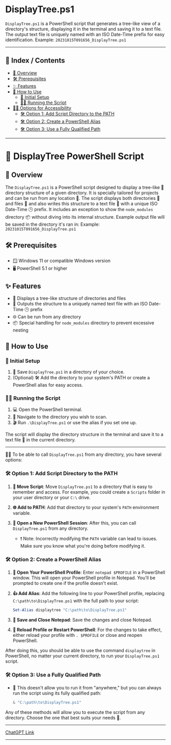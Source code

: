 # DisplayTree.ps1
`DisplayTree.ps1` is a PowerShell script that generates a tree-like view of a directory's structure, displaying it in the terminal and saving it to a text file. The output text file is uniquely named with an ISO Date-Time prefix for easy identification.
Example: `20231015T091656_DisplayTree.ps1`

---

## 📑 Index / Contents

- [📖 Overview](#-overview)
- [🛠 Prerequisites](#-prerequisites)
- [✨ Features](#-features)
- [🚀 How to Use](#-how-to-use)
  - [🏁 Initial Setup](#-initial-setup)
  - [🏃‍♂️ Running the Script](#-running-the-script)
- [👩‍💻 Options for Accessibility](#-options-for-accessibility)
  - [🛠 Option 1: Add Script Directory to the PATH](#-option-1-add-script-directory-to-the-path)
  - [🛠 Option 2: Create a PowerShell Alias](#-option-2-create-a-powershell-alias)
  - [🛠 Option 3: Use a Fully Qualified Path](#-option-3-use-a-fully-qualified-path)

---

# 🌳 DisplayTree PowerShell Script

## 📖 Overview

The `DisplayTree.ps1` is a PowerShell script designed to display a tree-like 🌳 directory structure of a given directory. It is specially tailored for projects and can be run from any location 📍. The script displays both directories 📂 and files 📄 and also writes this structure to a text file 📝 with a unique ISO Date-Time 🕒 prefix. It includes an exception to show the `node_modules` directory 📦 without diving into its internal structure. Example output file will be saved in the directory it's ran in: Example: `20231015T091656_DisplayTree.ps1`

## 🛠 Prerequisites

- 🪟 Windows 11 or compatible Windows version
- 🖥 PowerShell 5.1 or higher

## ✨ Features

- 🌳 Displays a tree-like structure of directories and files
- 📝 Outputs the structure to a uniquely named text file with an ISO Date-Time 🕒 prefix
- 🌐 Can be run from any directory
- 📦 Special handling for `node_modules` directory to prevent excessive nesting

## 🚀 How to Use

### 🏁 Initial Setup

1. 💾 Save `DisplayTree.ps1` in a directory of your choice.
2. (Optional) 🛠 Add the directory to your system's PATH or create a PowerShell alias for easy access.

### 🏃‍♂️ Running the Script

1. 💻 Open the PowerShell terminal.
2. 📂 Navigate to the directory you wish to scan.
3. 🎬 Run `.\DisplayTree.ps1` or use the alias if you set one up.

The script will display the directory structure in the terminal and save it to a text file 📝 in the current directory.

---

👩‍💻 To be able to call `DisplayTree.ps1` from any directory, you have several options:

### 🛠 Option 1: Add Script Directory to the PATH

1. **📁 Move Script**: Move `DisplayTree.ps1` to a directory that is easy to remember and access. For example, you could create a `Scripts` folder in your user directory or your `C:\` drive.

2. **🌐 Add to PATH**: Add that directory to your system's `PATH` environment variable.

3. **🔄 Open a New PowerShell Session**: After this, you can call `DisplayTree.ps1` from any directory.

   - ❗ Note: Incorrectly modifying the `PATH` variable can lead to issues. Make sure you know what you're doing before modifying it.

### 🛠 Option 2: Create a PowerShell Alias

1. **📝 Open Your PowerShell Profile**: Enter `notepad $PROFILE` in a PowerShell window. This will open your PowerShell profile in Notepad. You'll be prompted to create one if the profile doesn't exist.

2. **👍 Add Alias**: Add the following line to your PowerShell profile, replacing `C:\path\to\DisplayTree.ps1` with the full path to your script:

   ```powershell
   Set-Alias displaytree "C:\path\to\DisplayTree.ps1"
   ```
3. **💾 Save and Close Notepad**: Save the changes and close Notepad.

4. **🔄 Reload Profile or Restart PowerShell**: For the changes to take effect, either reload your profile with `. $PROFILE` or close and reopen PowerShell.

After doing this, you should be able to use the command `displaytree` in PowerShell, no matter your current directory, to run your `DisplayTree.ps1` script.

### 🛠 Option 3: Use a Fully Qualified Path

- 📍 This doesn't allow you to run it from "anywhere," but you can always run the script using its fully qualified path:
  
  ```powershell
  & "C:\path\to\DisplayTree.ps1"
  ```
  
Any of these methods will allow you to execute the script from any directory. Choose the one that best suits your needs 🌟.

---

[ChatGPT Link](https://chat.openai.com/share/b9f6a7b7-ccad-4b69-8430-60370836b561)

---

